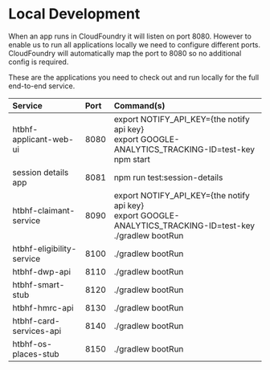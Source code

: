 # Local Development
When an app runs in CloudFoundry it will listen on port 8080. 
However to enable us to run all applications locally we need to configure different ports.
CloudFoundry will automatically map the port to 8080 so no additional config is required.

These are the applications you need to check out and run locally for the full end-to-end service.

| Service                     | Port | Command(s)                                                                                                      |
| :-------------------------- | :--- | :----------                                                                                                     |
| htbhf-applicant-web-ui      | 8080 | export NOTIFY_API_KEY={the notify api key}<br>export GOOGLE-ANALYTICS_TRACKING-ID=test-key<br>npm start         |
| session details app         | 8081 | npm run test:session-details                                                                                    |
| htbhf-claimant-service      | 8090 | export NOTIFY_API_KEY={the notify api key}<br>export GOOGLE-ANALYTICS_TRACKING-ID=test-key<br>./gradlew bootRun |
| htbhf-eligibility-service   | 8100 | ./gradlew bootRun                                                                                               |
| htbhf-dwp-api               | 8110 | ./gradlew bootRun                                                                                               |
| htbhf-smart-stub            | 8120 | ./gradlew bootRun                                                                                               |
| htbhf-hmrc-api              | 8130 | ./gradlew bootRun                                                                                               |
| htbhf-card-services-api     | 8140 | ./gradlew bootRun                                                                                               |
| htbhf-os-places-stub        | 8150 | ./gradlew bootRun                                                                                               |
